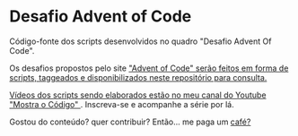 # Desafio Advent of Code
Código-fonte dos scripts desenvolvidos no quadro "Desafio Advent Of Code".

Os desafios propostos pelo site <a href="https://adventofcode.com" target="_blank"> "Advent of Code" serão feitos em forma de scripts, taggeados e disponibilizados neste repositório para consulta.

Vídeos dos scripts sendo elaborados estão no meu canal do Youtube <a href="https://www.youtube.com/channel/UCCV0DQO_W6WCwThwX7UkUsQ" target="_blank"> "Mostra o Código" </a>. Inscreva-se e acompanhe a série por lá.

Gostou do conteúdo? quer contribuir? Então... me paga um <a href="https://pag.ae/bltNksv" target="_blank">café?</a>
